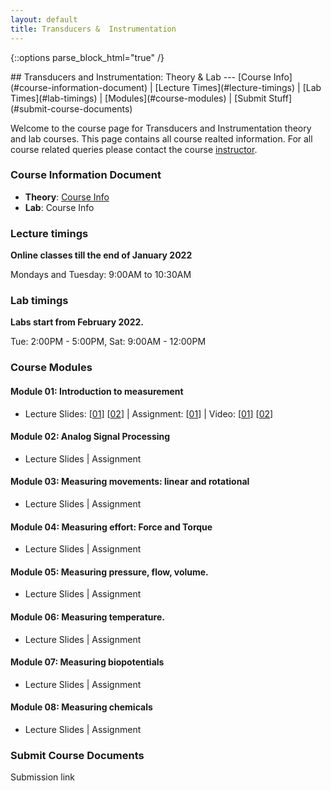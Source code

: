 ```yaml
---
layout: default
title: Transducers &  Instrumentation
---
```

{::options parse_block_html="true" /}
<div class="well">
## Transducers and Instrumentation: Theory & Lab
---
[Course Info](#course-information-document) |
[Lecture Times](#lecture-timings) |
[Lab Times](#lab-timings) |
[Modules](#course-modules) |
[Submit Stuff](#submit-course-documents)

Welcome to the course page for Transducers and Instrumentation theory and lab courses. This page contains all course realted information. For all course related queries please contact the course [instructor](mailto:siva82kb@cmcvellore.ac.in).

### Course Information Document
- **Theory**: [Course Info](https://github.com/siva82kb/teaching/raw/master/transducers_and_instrumentation/info/course_info.pdf) 
- **Lab**: Course Info

### Lecture timings
**Online classes till the end of January 2022**

Mondays and Tuesday: 9:00AM to 10:30AM

### Lab timings
**Labs start from February 2022.**

Tue: 2:00PM - 5:00PM, Sat: 9:00AM - 12:00PM

### Course Modules
#### Module 01: Introduction to measurement
- Lecture Slides: [[01](https://github.com/siva82kb/teaching/raw/master/transducers_and_instrumentation/lectures/module01-01.pdf)] [[02](https://github.com/siva82kb/teaching/raw/master/transducers_and_instrumentation/lectures/module01-02.pdf)] | 
 Assignment: [[01](https://github.com/siva82kb/teaching/raw/master/transducers_and_instrumentation/assignment/assignment-01.pdf)] | 
 Video: [[01](https://youtu.be/99bOpjIB8sw)] [[02](https://youtu.be/Q5y1_s6hi6o)]

#### Module 02: Analog Signal Processing
- Lecture Slides | 
  Assignment

#### Module 03: Measuring movements: linear and rotational
- Lecture Slides |
  Assignment

#### Module 04: Measuring effort: Force and Torque
- Lecture Slides | 
  Assignment

#### Module 05: Measuring pressure, flow, volume.
- Lecture Slides | 
  Assignment

#### Module 06: Measuring temperature.
- Lecture Slides | 
  Assignment

#### Module 07: Measuring biopotentials
- Lecture Slides | 
  Assignment

#### Module 08: Measuring chemicals
- Lecture Slides | 
  Assignment


### Submit Course Documents
Submission link

</div>
